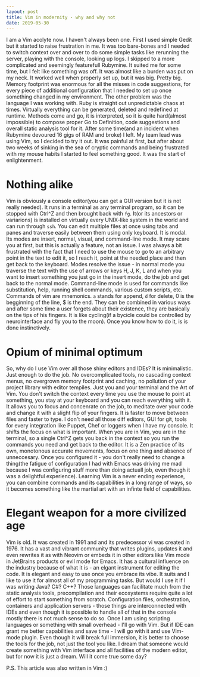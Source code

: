 ```yaml
---
layout: post
title: Vim in modernity - why and why not
date: 2019-05-30
---
```

I am a Vim acolyte now. I haven't always been one. First I used simple Gedit but it started to raise frustration in me. It was too bare-bones and I needed to switch context over and over to do some simple tasks like rerunning the server, playing with the console, looking up logs.  I skipped to a more complicated and seemingly featurefull Rubymine. It suited me for some time, but I felt like something was off. It was almost like a burden was put on my neck. It worked well when properly set up, but it was big. Pretty big. Memory footprint was enormous for all the misses in code suggestions, for every piece of additional configuration that I needed to set up once something changed in my environment. The other problem was the language I was working with. Ruby is straight out unpredictable chaos at times. Virtually everything can be generated, deleted and redefined at runtime. Methods come and go, it is interpreted, so it is quite hard(almost impossible) to compose proper Go to  Definition, code suggestions and overall static analysis tool for it. After some time(and an incident when Rubymine devoured 16 gigs of RAM and broke) I left. My team lead was using Vim, so I decided to try it out. It was painful at first, but after about two weeks of sinking in the sea of cryptic commands and being frustrated with my mouse habits I started to feel something good. It was the start of enlightenment.

# Nothing alike

Vim is obviously a console editor(you can get a GUI version but it is not really needed). It runs in a terminal as any terminal program, so it can be stopped with Ctrl^Z and then brought back with `fg`. It(or its ancestors or variarions) is installed on virtually every UNIX-like system in the world and can run through `ssh`. You can edit multiple files at once using tabs and panes and traverse easily between them using only keyboard. It is modal. Its modes are insert, normal, visual, and command-line mode. It may scare you at first, but this is actually a feature, not an issue. I was always a bit frustrated with the fact that I need to use the mouse to go to an arbitrary point in the text to edit it, so I reach it, point at the needed place and then get back to the keyboard. Modes resolve the issue - in normal mode you traverse the text with the use of arrows or keys H, J, K, L and when you want to insert something you just go in the insert mode, do the job and get back to the normal mode. Command-line mode is used for commands like substitution, help, running shell commands, various custom scripts, etc. Commands of vim are mnemonics. `a` stands for append, `d` for delete, 0 is the begginning of the line, $ is the end. They can be combined in various ways and after some time a user forgets about their existence, they are basically on the tips of his fingers. It is like cycling(if a bycicle could be controlled by neurointerface and fly you to the moon). Once you know how to do it, is is done instinctively.

# Opium of minimal optimum

So, why do I use Vim over all those shiny editors and IDEs? It is minimalistic. Just enough to do the job. No overcomplicated tools, no cascading context menus, no overgrown memory footprint and caching, no pollution of your project library with editor tempiles. Just you and your terminal and the Art of Vim. You don't switch the context every time you use the mouse to point at something, you stay at your keyboard and you can reach everything with it. It allows you to focus and concenrate on the job, to meditate over your code and change it with a slight flip of your fingers. It is faster to move between files and faster to type. I don't need all those diff editors, GUI for git, tools for every integration like Puppet, Chef or loggers when I have my console. It shifts the focus on what is important. When you are in Vim, you are in the terminal, so a single Ctrl^Z gets you back in the context so you run the commands you need and get back to the editor. It is a Zen practice of its own, monotonous accurate movements, focus on one thing and absence of unneccesary. Once you configured it - you don't really need to change a thing(the fatigue of configuration I had with Emacs was driving me mad because I was configuring stuff more than doing actuall job, even though it was a delightful experience). Learning Vim is a never ending experience, you can combine commands and its capabilities in a long range of ways, so it becomes something like the martial art with an infinte field of capabilities.

# Elegant weapon for a more civilized age

Vim is old. It was created in 1991 and and its predecessor vi was created in 1976. It has a vast and vibrant community that writes plugins, updates it and even rewrites it as with Neovim or embeds it in other editors like Vim mode in JetBrains products or evil mode for Emacs. It has a cultural influence on the industry because of what it is - an elgant instrument for editing the code. It is elegant and easy to use once you embrace its vibe. It suits and I like to use it for almost all of my programming tasks. But would I use it if I was writing Java? C#? C++? Those languages can facilitate much from the static analysis tools,  precompilation and their ecosystems require quite a lot of effort to start something from scratch. Configuration files, orchestration, containers and application servers - those things are interconnected with IDEs and even though it is possible to handle all of that in the console mostly there is not much sense to do so. Once I am using scripting languages or something with small overhead - I'll go with Vim. But if IDE can grant me better capabilities and save time - I will go with it and use Vim-mode plugin. Even though it will break full immersion, it is better to choose the tools for the job, not just the tool you like. I dream that someone would create something with Vim interface and all facilities of the modern editor, but for now it is just a dream. Will it come true some day?

P.S. This article was also written in Vim :)

